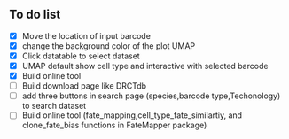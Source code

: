 ## To do list
- [x] Move the location of input barcode
- [x] change the background color of the plot UMAP 
- [x] Click datatable to select dataset
- [x] UMAP default show cell type and interactive with selected barcode
- [x] Build online tool
- [ ] Build download page like DRCTdb
- [ ] add three buttons in search page (species,barcode type,Techonology) to search dataset
- [ ] Build online tool (fate_mapping,cell_type_fate_similartiy, and clone_fate_bias functions in FateMapper package)
